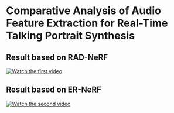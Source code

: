 # Comparative Analysis of Audio Feature Extraction for Real-Time Talking Portrait Synthesis

## Result based on RAD-NeRF

[![Watch the first video](https://img.youtube.com/vi/sBZWHk8y8-U/0.jpg)](https://youtu.be/sBZWHk8y8-U)

## Result based on ER-NeRF

[![Watch the second video](https://img.youtube.com/vi/BqKS1KAfrhA/0.jpg)](https://youtu.be/BqKS1KAfrhA)

















